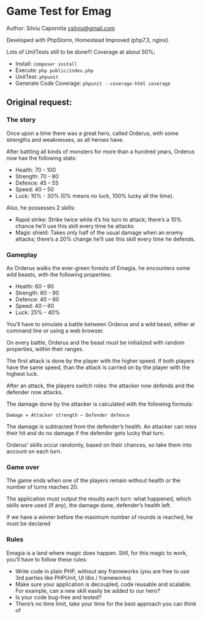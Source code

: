 # Game Test for Emag

Author: Silviu Capornita <csilviu@gmail.com>

Developed with PhpStorm, Homestead Improved (php7.3, nginx).

Lots of UnitTests still to be done!!! Coverage at about 50%;

* Install: `composer install`
* Execute: `php public/index.php`
* UnitTest: `phpunit`
* Generate Code Coverage: `phpunit --coverage-html coverage`

## Original request:

### The story

Once upon a time there was a great hero, called Orderus, with some strengths and weaknesses, as all heroes have.

After battling all kinds of monsters for more than a hundred years, Orderus now has the following stats:
* Health: 70 - 100
* Strength: 70 - 80
* Defence: 45 – 55
* Speed: 40 – 50
* Luck: 10% - 30% (0% means no luck, 100% lucky all the time).

Also, he possesses 2 skills:
* Rapid strike: Strike twice while it’s his turn to attack; there’s a 10% chance he’ll use this skill every time he attacks
* Magic shield: Takes only half of the usual damage when an enemy attacks; there’s a 20% change he’ll use this skill every time he defends.

### Gameplay

As Orderus walks the ever-green forests of Emagia, he encounters some wild beasts, with the following properties:
* Health: 60 - 90
* Strength: 60 - 90
* Defence: 40 – 60
* Speed: 40 – 60
* Luck: 25% - 40%

You’ll have to simulate a battle between Orderus and a wild beast, either at command line or using a web browser.

On every battle, Orderus and the beast must be initialized with random properties, within their ranges.

The first attack is done by the player with the higher speed. If both players have the same speed, than the attack is carried on by the player with the highest luck.

After an attack, the players switch roles: the attacker now defends and the defender now attacks.

The damage done by the attacker is calculated with the following formula:

`Damage = Attacker strength – Defender defence
`

The damage is subtracted from the defender’s health. An attacker can miss their hit and do no damage if the defender gets lucky that turn.

Orderus’ skills occur randomly, based on their chances, so take them into account on each turn.

### Game over

The game ends when one of the players remain without health or the number of turns reaches 20.

The application must output the results each turn: what happened, which skills were used (if any), the damage done, defender’s health left.

If we have a winner before the maximum number of rounds is reached, he must be declared

### Rules

Emagia is a land where magic does happen. Still, for this magic to work, you’ll have to follow these rules:
* Write code in plain PHP, without any frameworks (you are free to use 3rd parties like PHPUnit, UI libs / frameworks)
* Make sure your application is decoupled, code reusable and scalable. For example, can a new skill easily be added to our hero?
* Is your code bug-free and tested?
* There’s no time limit, take your time for the best approach you can think of
